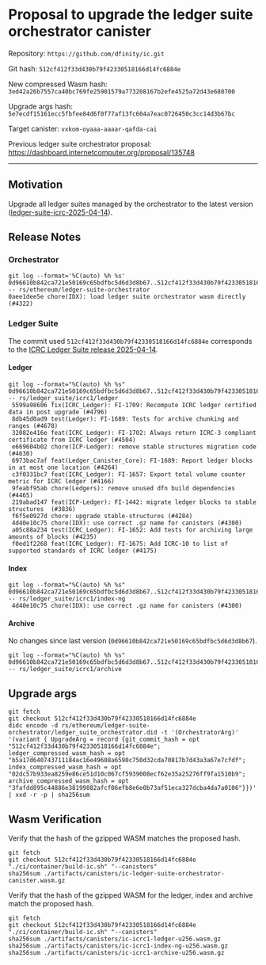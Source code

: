 # Proposal to upgrade the ledger suite orchestrator canister

Repository: `https://github.com/dfinity/ic.git`

Git hash: `512cf412f33d430b79f42330518166d14fc6884e`

New compressed Wasm hash: `3ed42a26b7557ca40bc769fe25901579a773208167b2efe4525a72d43e680700`

Upgrade args hash: `5e7ecdf15161ecc5fbfee84d6f0f77af13fc604a7eac0726450c3cc14d3b67bc`

Target canister: `vxkom-oyaaa-aaaar-qafda-cai`

Previous ledger suite orchestrator proposal: https://dashboard.internetcomputer.org/proposal/135748

---

## Motivation

Upgrade all ledger suites managed by the orchestrator to the latest
version ([ledger-suite-icrc-2025-04-14](https://github.com/dfinity/ic/releases/tag/ledger-suite-icrc-2025-04-14)).

## Release Notes

### Orchestrator

```
git log --format='%C(auto) %h %s' 0d96610b842ca721e50169c65bdfbc5d6d3d8b67..512cf412f33d430b79f42330518166d14fc6884e -- rs/ethereum/ledger-suite-orchestrator
0aee1dee5e chore(IDX): load ledger suite orchestrator wasm directly (#4322)
 ```

### Ledger Suite

The commit used `512cf412f33d430b79f42330518166d14fc6884e` corresponds to
the [ICRC Ledger Suite release 2025-04-14](https://github.com/dfinity/ic/releases/tag/ledger-suite-icrc-2025-04-14).

#### Ledger

```
git log --format="%C(auto) %h %s" 0d96610b842ca721e50169c65bdfbc5d6d3d8b67..512cf412f33d430b79f42330518166d14fc6884e -- rs/ledger_suite/icrc1/ledger
 5599a98606 fix(ICRC_Ledger): FI-1709: Recompute ICRC ledger certified data in post upgrade (#4796)
 8db45d0ad9 test(Ledger): FI-1689: Tests for archive chunking and ranges (#4678)
 32082e416e feat(ICRC_Ledger): FI-1702: Always return ICRC-3 compliant certificate from ICRC ledger (#4504)
 e669604b02 chore(ICP-Ledger): remove stable structures migration code (#4630)
 6973bac7af feat(Ledger_Canister_Core): FI-1689: Report ledger blocks in at most one location (#4264)
 c3f0331bc7 feat(ICRC_Ledger): FI-1657: Export total volume counter metric for ICRC ledger (#4166)
 9feabf95ab chore(Ledgers): remove unused dfn build dependencies (#4465)
 219abad147 feat(ICP-Ledger): FI-1442: migrate ledger blocks to stable structures  (#3836)
 f6f5e0927d chore: upgrade stable-structures (#4284)
 4d40e10c75 chore(IDX): use correct .gz name for canisters (#4300)
 a05c88a234 test(ICRC_Ledger): FI-1652: Add tests for archiving large amounts of blocks (#4235)
 f0ed1f2268 feat(ICRC_Ledger): FI-1675: Add ICRC-10 to list of supported standards of ICRC ledger (#4175)
```

#### Index

```
git log --format="%C(auto) %h %s" 0d96610b842ca721e50169c65bdfbc5d6d3d8b67..512cf412f33d430b79f42330518166d14fc6884e -- rs/ledger_suite/icrc1/index-ng
 4d40e10c75 chore(IDX): use correct .gz name for canisters (#4300)
```

#### Archive

No changes since last version (`0d96610b842ca721e50169c65bdfbc5d6d3d8b67`).


```
git log --format="%C(auto) %h %s" 0d96610b842ca721e50169c65bdfbc5d6d3d8b67..512cf412f33d430b79f42330518166d14fc6884e -- rs/ledger_suite/icrc1/archive
```

## Upgrade args

```
git fetch
git checkout 512cf412f33d430b79f42330518166d14fc6884e
didc encode -d rs/ethereum/ledger-suite-orchestrator/ledger_suite_orchestrator.did -t '(OrchestratorArg)' '(variant { UpgradeArg = record {git_commit_hash = opt "512cf412f33d430b79f42330518166d14fc6884e"; ledger_compressed_wasm_hash = opt "b5a17d640743711184ac16e49608a6590c750d32cda70817b7d43a3a67e7cfdf"; index_compressed_wasm_hash = opt "02dc57b933ea8259e86ce51d10c067cf5939008ecf62e35a25276ff9fa1510b9"; archive_compressed_wasm_hash = opt "3fafdd895c44886e38199882afcf06efb8e6e0b73af51eca327dcba4da7a0106"}})' | xxd -r -p | sha256sum
```

## Wasm Verification

Verify that the hash of the gzipped WASM matches the proposed hash.

```
git fetch
git checkout 512cf412f33d430b79f42330518166d14fc6884e
"./ci/container/build-ic.sh" "--canisters"
sha256sum ./artifacts/canisters/ic-ledger-suite-orchestrator-canister.wasm.gz
```

Verify that the hash of the gzipped WASM for the ledger, index and archive match the proposed hash.

```
git fetch
git checkout 512cf412f33d430b79f42330518166d14fc6884e
"./ci/container/build-ic.sh" "--canisters"
sha256sum ./artifacts/canisters/ic-icrc1-ledger-u256.wasm.gz
sha256sum ./artifacts/canisters/ic-icrc1-index-ng-u256.wasm.gz
sha256sum ./artifacts/canisters/ic-icrc1-archive-u256.wasm.gz
```
